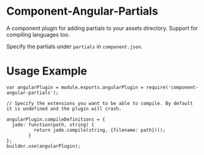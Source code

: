 # Component-Angular-Partials
A component plugin for adding partials to your assets directory. Support for compiling languages too.

Specify the partials under `partials` in `component.json`.

# Usage Example

    var angularPlugin = module.exports.angularPlugin = require('component-angular-partials');

    // Specify the extensions you want to be able to compile. By default it is undefined and the plugin will crash.

    angularPlugin.compileDefinitions = {
      jade: function(path, string) {
              return jade.compile(string, {filename: path})();
            }
    };
    builder.use(angularPlugin);

